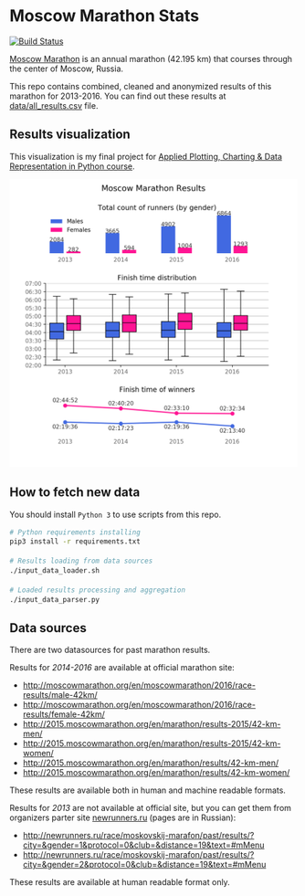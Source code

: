 # Moscow Marathon Stats

[![Build Status](https://travis-ci.org/pryazhnikov/moscow-marathon-stats.svg?branch=master)](https://travis-ci.org/pryazhnikov/moscow-marathon-stats)

[Moscow Marathon](http://moscowmarathon.org/en/) is an annual marathon (42.195 km) that courses through the center of Moscow, Russia.

This repo contains combined, cleaned and anonymized results of this marathon for 2013-2016. You can find out these results at [data/all_results.csv](data/all_results.csv) file.

## Results visualization

This visualization is my final project for [Applied Plotting, Charting & Data Representation in Python course](https://www.coursera.org/learn/python-plotting).

![Moscow Marathon results visualization](images/by_year_visualization-en.png)

## How to fetch new data

You should install `Python 3` to use scripts from this repo.

```bash
# Python requirements installing
pip3 install -r requirements.txt

# Results loading from data sources
./input_data_loader.sh

# Loaded results processing and aggregation
./input_data_parser.py
```

## Data sources

There are two datasources for past marathon results.

Results for *2014-2016* are available at official marathon site:
* http://moscowmarathon.org/en/moscowmarathon/2016/race-results/male-42km/
* http://moscowmarathon.org/en/moscowmarathon/2016/race-results/female-42km/
* http://2015.moscowmarathon.org/en/marathon/results-2015/42-km-men/
* http://2015.moscowmarathon.org/en/marathon/results-2015/42-km-women/
* http://2015.moscowmarathon.org/en/marathon/results/42-km-men/
* http://2015.moscowmarathon.org/en/marathon/results/42-km-women/

These results are available both in human and machine readable formats.

Results for *2013* are not available at official site, but you can get them from organizers parter site [newrunners.ru](https://newrunners.ru/) (pages are in Russian):
* http://newrunners.ru/race/moskovskij-marafon/past/results/?city=&gender=1&protocol=0&club=&distance=19&text=#mMenu
* http://newrunners.ru/race/moskovskij-marafon/past/results/?city=&gender=2&protocol=0&club=&distance=19&text=#mMenu

These results are available at human readable format only.
